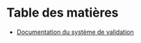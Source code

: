 # Table des matières 

- [Documentation du système de validation](https://libertech-fr.github.io/sesame-orchestrator/additional-documentation/documentation-utilisateur/documentation-du-systeme-de-validation-des-schemas-compl%C3%A9mentaires-de-l'identit%C3%A9.html)